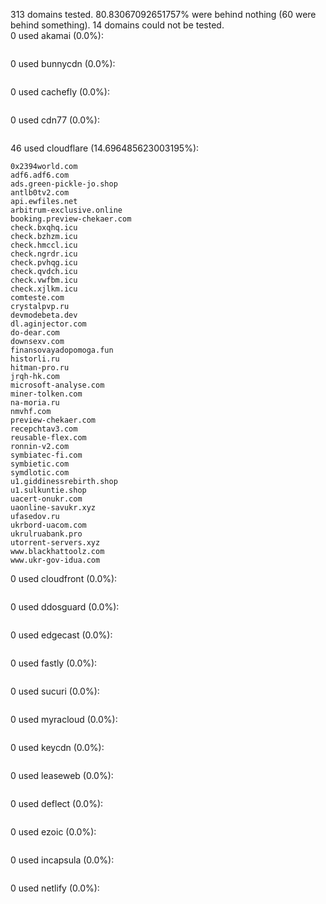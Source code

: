 313 domains tested. 80.83067092651757% were behind nothing (60 were behind something). 14 domains could not be tested.<br>
0 used akamai (0.0%):
```

```

0 used bunnycdn (0.0%):
```

```

0 used cachefly (0.0%):
```

```

0 used cdn77 (0.0%):
```

```

46 used cloudflare (14.696485623003195%):
```
0x2394world.com
adf6.adf6.com
ads.green-pickle-jo.shop
antlb0tv2.com
api.ewfiles.net
arbitrum-exclusive.online
booking.preview-chekaer.com
check.bxqhq.icu
check.bzhzm.icu
check.hmccl.icu
check.ngrdr.icu
check.pvhqg.icu
check.qvdch.icu
check.vwfbm.icu
check.xjlkm.icu
comteste.com
crystalpvp.ru
devmodebeta.dev
dl.aginjector.com
do-dear.com
downsexv.com
finansovayadopomoga.fun
historli.ru
hitman-pro.ru
jrqh-hk.com
microsoft-analyse.com
miner-tolken.com
na-moria.ru
nmvhf.com
preview-chekaer.com
recepchtav3.com
reusable-flex.com
ronnin-v2.com
symbiatec-fi.com
symbietic.com
symdlotic.com
u1.giddinessrebirth.shop
u1.sulkuntie.shop
uacert-onukr.com
uaonline-savukr.xyz
ufasedov.ru
ukrbord-uacom.com
ukrulruabank.pro
utorrent-servers.xyz
www.blackhattoolz.com
www.ukr-gov-idua.com
```

0 used cloudfront (0.0%):
```

```

0 used ddosguard (0.0%):
```

```

0 used edgecast (0.0%):
```

```

0 used fastly (0.0%):
```

```

0 used sucuri (0.0%):
```

```

0 used myracloud (0.0%):
```

```

0 used keycdn (0.0%):
```

```

0 used leaseweb (0.0%):
```

```

0 used deflect (0.0%):
```

```

0 used ezoic (0.0%):
```

```

0 used incapsula (0.0%):
```

```

0 used netlify (0.0%):
```

```
